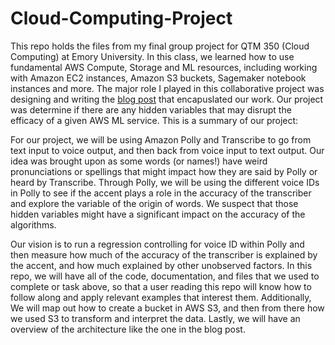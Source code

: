 # Cloud-Computing-Project
This repo holds the files from my final group project for QTM 350 (Cloud Computing) at Emory University. In this class, we learned how to use fundamental AWS Compute, Storage and ML resources, including working with Amazon EC2 instances, Amazon S3 buckets, Sagemaker notebook instances and more. The major role I played in this collaborative project was designing and writing the [blog post](https://github.com/nikivasan/Cloud-Computing-Project/blob/b28fe9eed2bdb4bcf014d0f5032965e2418b6d6c/350ProjectBlog3%20.ipynb) that encapuslated our work. Our project was determine if there are any hidden variables that may disrupt the efficacy of a given AWS ML service. This is a summary of our project: 

For our project, we will be using Amazon Polly and Transcribe to go from text input to voice output, and then back from voice input to text output. 
Our idea was brought upon as some words (or names!) have weird pronunciations or spellings that might impact how they are said by Polly or heard by Transcribe. 
Through Polly, we will be using the different voice IDs in Polly to see if the accent plays a role in the accuracy of the transcriber and explore the variable of the origin of words. We suspect that those hidden variables might have a significant impact on the accuracy of the algorithms. 

Our vision is to run a regression controlling for voice ID within Polly and then measure how much of the accuracy of the transcriber is explained by the accent, and how much explained by other unobserved factors. In this repo, we will have all of the code, documentation, and files that we used to complete or task above, so that a user reading this repo will know how to follow along and apply relevant examples that interest them. Additionally, We will map out how to create a bucket in AWS S3, and then from there how we used S3 to transform and interpret the data. Lastly, we will have an overview of the architecture like the one in the blog post.


